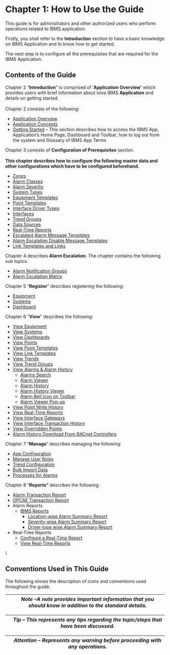 # Chapter 1: How to Use the Guide

This guide is for administrators and other authorized users who perform operations related to IBMS application.

Firstly, you shall refer to the **Introduction** section to have a basic knowledge on IBMS Application and to know how to get started.

The next step is to configure all the prerequisites that are required for the IBMS Application.

## Contents of the Guide

Chapter 2 “**Introduction**” is comprised of ‘**Application** **Overview’** which provides users with brief information about iviva IBMS **Application** and details on getting started.\
\
Chapter 2 consists of the following:

* [Application Overview](chapter-2-introduction.md)
* [Application Concepts](chapter-2-introduction.md#application-concepts)
* [Getting Started](chapter-2-introduction.md#getting-started) – This section describes how to access the IBMS App, Application’s Home Page, Dashboard and Toolbar, how to log out from the system and Glossary of IBMS App Terms

Chapter 3 consists of **Configuration of Prerequisites** section.\
\
**This chapter describes how to configure the following master data and other configurations which have to be configured beforehand.**

* [Zones](chapter-3-configuration-of-prerequisites.md#zones)
* [Alarm Classes](chapter-3-configuration-of-prerequisites.md#alarm-classes)
* [Alarm Severity](chapter-3-configuration-of-prerequisites.md#alarm-severity)
* [System Types](chapter-3-configuration-of-prerequisites.md#system-types)
* [Equipment Templates](chapter-3-configuration-of-prerequisites.md#equipment-templates)
* [Point Templates](chapter-3-configuration-of-prerequisites.md#point-templates)
* [Interface Driver Types](chapter-3-configuration-of-prerequisites.md#interface-driver-types)
* [Interfaces](chapter-3-configuration-of-prerequisites.md#interfaces)
* [Trend Groups](chapter-3-configuration-of-prerequisites.md#trend-groups)
* [Data Sources](chapter-3-configuration-of-prerequisites.md#data-sources)
* [Real-Time Reports](chapter-8-reports.md#real-time-reports)
* [Escalated Alarm Message Templates](chapter-3-configuration-of-prerequisites.md#escalated-alarm-message-templates)
* [Alarm Escalation Disable Message Templates](chapter-3-configuration-of-prerequisites.md#alarm-escalation-disable-message-templates)
* [Link Templates and Links](chapter-3-configuration-of-prerequisites.md#link-templates-and-links)

Chapter 4 describes **Alarm Escalation**. The chapter contains the following sub topics.

* [Alarm Notification Groups](chapter-4-alarm-escalation.md#alarm-notification-groups)
* [Alarm Escalation Matrix](chapter-4-alarm-escalation.md#alarm-escalation-matrix)

Chapter 5 “**Register**” describes registering the following:

* [Equipment](chapter-5-registering-new-items.md#register-new-equipment)
* [Systems](chapter-5-registering-new-items.md#register-new-systems)
* [Dashboard](chapter-5-registering-new-items.md#register-new-dashboard)

Chapter 6 “**View**” describes the following:

* [View Equipment](chapter-6-viewing-items.md#view-equipment)
* [View Systems](chapter-6-viewing-items.md#view-systems)
* [View Dashboards](chapter-6-viewing-items.md#view-dashboards)
* [View Points](chapter-6-viewing-items.md#view-points)
* [View Point Templates](chapter-6-viewing-items.md#view-point-templates)
* [View Link Templates](chapter-6-viewing-items.md#view-link-templates)
* [View Trends](chapter-6-viewing-items.md#view-trends)
* [View Trend Groups](chapter-6-viewing-items.md#view-trend-groups)
* [View Alarms & Alarm History](chapter-1-how-to-use-this-guide.md#\_View\_Alarms\_and)
  * [Alarms Search](chapter-1-how-to-use-this-guide.md#\_Alarms\_Search)
  * [Alarm Viewer](chapter-1-how-to-use-this-guide.md#\_Alarm\_Viewer)
  * [Alarm History](chapter-1-how-to-use-this-guide.md#\_Alarm\_History)
  * [Alarm History Viewer](chapter-1-how-to-use-this-guide.md#\_Create\_Work\_Orders)
  * [Alarm Bell Icon on Toolbar](chapter-1-how-to-use-this-guide.md#\_Alarm\_Bell\_Icon)
  * [Alarm Viewer Pop-up](chapter-1-how-to-use-this-guide.md#\_Alarm\_Viewer\_Pop-up)
* [View Point Write History](chapter-1-how-to-use-this-guide.md#\_Point\_Write\_History)
* [View Real-Time Reports](chapter-1-how-to-use-this-guide.md#\_View\_Real\_Time)
* [View Interface Gateways](chapter-1-how-to-use-this-guide.md#\_View\_Interface\_Gateways)
* [View Interface Transaction History](chapter-1-how-to-use-this-guide.md#\_View\_Interface\_Transaction)
* [View Overridden Points](chapter-1-how-to-use-this-guide.md#\_View\_Overridden\_Points)
* [Alarm History Download From BACnet Controllers](chapter-1-how-to-use-this-guide.md#\_Alarm\_History\_Download)

Chapter 7 “**Manage**” describes managing the following:

* [App Configuration](chapter-1-how-to-use-this-guide.md#\_App\_Configuration\_1)
* [Manage User Roles](chapter-1-how-to-use-this-guide.md#\_Manage\_User\_Roles)
* [Trend Configuration](chapter-1-how-to-use-this-guide.md#\_Trend\_Configuration)
* [Bulk Import Data](chapter-1-how-to-use-this-guide.md#\_Bulk\_Import\_Data)
* [Processes for Alarms](chapter-1-how-to-use-this-guide.md#\_Processes\_for\_Alarms)

Chapter 8 “**Reports”** describes the following:

* [Alarm Transaction Report](chapter-1-how-to-use-this-guide.md#\_Alarm\_Transaction\_Report)
* [OPCAE Transaction Report](chapter-1-how-to-use-this-guide.md#\_OPCAE\_Transaction\_Report)
* Alarm Reports
  * [IBMS Reports](chapter-1-how-to-use-this-guide.md#\_IBMS\_Reports)
    * [Location-wise Alarm Summary Report](chapter-1-how-to-use-this-guide.md#\_Location-wise\_Alarm\_Summary)
    * [Severity-wise Alarm Summary Report](chapter-1-how-to-use-this-guide.md#\_Severity-wise\_Alarm\_Summary)
    * [Driver-type wise Alarm Summary Report](chapter-1-how-to-use-this-guide.md#\_Driver\_Type-wise\_Alarm)
* Real-Time Reports
  * [Configure a Real-Time Report](chapter-1-how-to-use-this-guide.md#\_Configure\_a\_Real-Time)
  * [View Real-Time Reports](chapter-1-how-to-use-this-guide.md#\_View\_Real\_Time)

\


## Conventions Used in This Guide

The following shows the description of icons and conventions used throughout the guide.

|   | _Note –A note provides important information that you should know in addition to the standard details._ |
| - | ------------------------------------------------------------------------------------------------------- |

|   | _Tip – This represents any tips regarding the topic/steps that have been discussed._ |
| - | ------------------------------------------------------------------------------------ |

|   | _Attention – Represents any warning before proceeding with any operations._ |
| - | --------------------------------------------------------------------------- |
